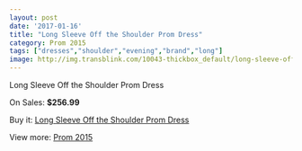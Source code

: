 ```yaml
---
layout: post
date: '2017-01-16'
title: "Long Sleeve Off the Shoulder Prom Dress"
category: Prom 2015
tags: ["dresses","shoulder","evening","brand","long"]
image: http://img.transblink.com/10043-thickbox_default/long-sleeve-off-the-shoulder-prom-dress.jpg
---
```

Long Sleeve Off the Shoulder Prom Dress

On Sales: **$256.99**
<a href="https://www.transblink.com/en/prom-2015/3257-long-sleeve-off-the-shoulder-prom-dress.html"><amp-img layout="responsive" width="600" height="600" src="//img.transblink.com/10043-thickbox_default/long-sleeve-off-the-shoulder-prom-dress.jpg" alt="Long Sleeve Off the Shoulder Prom Dress 0" /></a>
<a href="https://www.transblink.com/en/prom-2015/3257-long-sleeve-off-the-shoulder-prom-dress.html"><amp-img layout="responsive" width="600" height="600" src="//img.transblink.com/10045-thickbox_default/long-sleeve-off-the-shoulder-prom-dress.jpg" alt="Long Sleeve Off the Shoulder Prom Dress 1" /></a>
<a href="https://www.transblink.com/en/prom-2015/3257-long-sleeve-off-the-shoulder-prom-dress.html"><amp-img layout="responsive" width="600" height="600" src="//img.transblink.com/10044-thickbox_default/long-sleeve-off-the-shoulder-prom-dress.jpg" alt="Long Sleeve Off the Shoulder Prom Dress 2" /></a>

Buy it: [Long Sleeve Off the Shoulder Prom Dress](https://www.transblink.com/en/prom-2015/3257-long-sleeve-off-the-shoulder-prom-dress.html "Long Sleeve Off the Shoulder Prom Dress")

View more: [Prom 2015](https://www.transblink.com/en/10-prom-2015 "Prom 2015")